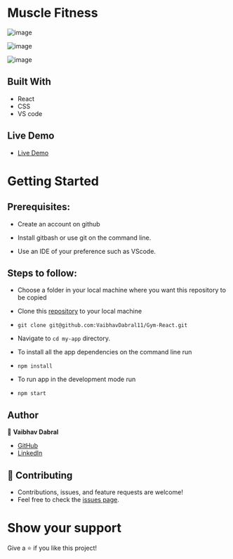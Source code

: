 # Muscle Fitness

![image](https://user-images.githubusercontent.com/116658648/229437509-d3ea2d88-b71b-4cbc-819b-481fdff5b970.png)

![image](https://user-images.githubusercontent.com/116658648/229441280-27a6bbcd-42ef-4e21-9a14-51790b6d3ee6.png)

![image](https://user-images.githubusercontent.com/116658648/229441319-f1fc3657-de40-46e8-8eac-d0283a2998d5.png)


## Built With

- React
- CSS
- VS code

## Live Demo

- [Live Demo]()


# Getting Started
## Prerequisites:


- Create an account on github

- Install gitbash or use git on the command line.

- Use an IDE of your preference such as VScode.

## Steps to follow:

- Choose a folder in your local machine where you want this repository to be copied

- Clone this [repository](https://github.com/VaibhavDabral11/Gym-React.git) to your local machine 
- ```
  git clone git@github.com:VaibhavDabral11/Gym-React.git
  ```

- Navigate to `cd my-app`  directory.

- To install all the app dependencies on the command line run
- ```
  npm install
  ``` 
- To run app in the development mode run 
- ```
  npm start
  ```


## Author

:man: **Vaibhav Dabral**

- [GitHub](https://github.com/VaibhavDabral11)
- [LinkedIn](https://www.linkedin.com/in/vaibhav-dabral-7a435b1bb/)

## 🤝 Contributing
- Contributions, issues, and feature requests are welcome!
- Feel free to check the [issues page](https://github.com/VaibhavDabral11/Gym-React/issues).

# Show your support
Give a ⭐ if you like this project!

